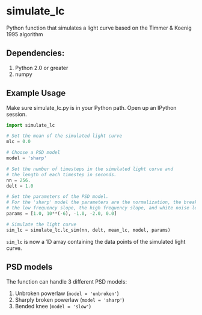 # simulate_lc
Python function that simulates a light curve based on the Timmer &amp; Koenig 1995 algorithm

## Dependencies:
1. Python 2.0 or greater
2. numpy

## Example Usage
Make sure simulate_lc.py is in your Python path.
Open up an IPython session.
```python
import simulate_lc

# Set the mean of the simulated light curve
mlc = 0.0

# Choose a PSD model
model = 'sharp'

# Set the number of timesteps in the simulated light curve and 
# the length of each timestep in seconds.
nn = 256.
delt = 1.0

# Set the parameters of the PSD model.
# For the 'sharp' model the parameters are the normalization, the break frequency,
# the low frequency slope, the high frequency slope, and white noise level.
params = [1.0, 10**(-6), -1.0, -2.0, 0.0]

# Simulate the light curve
sim_lc = simulate_lc.lc_sim(nn, delt, mean_lc, model, params)
```
`sim_lc` is now a 1D array containing the data points of the simulated light curve.

## PSD models
The function can handle 3 different PSD models:

1. Unbroken powerlaw (`model = 'unbroken'`)
2. Sharply broken powerlaw (`model = 'sharp'`)
3. Bended knee (`model = 'slow'`)

